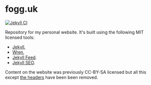 # fogg.uk

[![Jekyll CI](https://github.com/Foggalong/blog/actions/workflows/codeql-analysis.yml/badge.svg?branch=main)](https://github.com/Foggalong/blog/actions/workflows/codeql-analysis.yml)

Repository for my personal website. It's built using the following MIT licensed tools:

- [Jekyll](https://github.com/jekyll/jekll),
- [Wren](https://github.com/foggalong/wren),
- [Jekyll Feed](https://github.com/jekyll/jekyll-feed).
- [Jekyll SEO](https://github.com/jekyll/jekyll-seo-tag).

Content on the website was previously CC-BY-SA licensed but all this except [the headers](images/headers) have been been removed.
